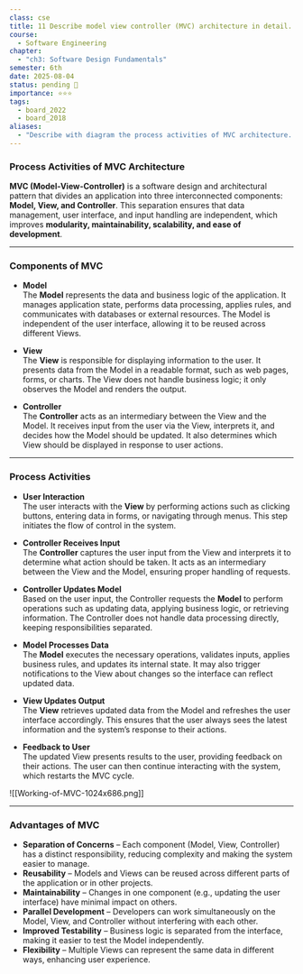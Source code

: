 ```yaml
---
class: cse
title: 11 Describe model view controller (MVC) architecture in detail.
course:
  - Software Engineering
chapter:
  - "ch3: Software Design Fundamentals"
semester: 6th
date: 2025-08-04
status: pending 🛑
importance: ⭐⭐⭐
tags:
  - board_2022
  - board_2018
aliases:
  - "Describe with diagram the process activities of MVC architecture. #board_2018"
---
```



### Process Activities of MVC Architecture

**MVC (Model-View-Controller)** is a software design and architectural pattern that divides an application into three interconnected components: **Model, View, and Controller**. This separation ensures that data management, user interface, and input handling are independent, which improves **modularity, maintainability, scalability, and ease of development**.

---

### Components of MVC

- **Model**  
    The **Model** represents the data and business logic of the application. It manages application state, performs data processing, applies rules, and communicates with databases or external resources. The Model is independent of the user interface, allowing it to be reused across different Views.
    
- **View**  
    The **View** is responsible for displaying information to the user. It presents data from the Model in a readable format, such as web pages, forms, or charts. The View does not handle business logic; it only observes the Model and renders the output.
    
- **Controller**  
    The **Controller** acts as an intermediary between the View and the Model. It receives input from the user via the View, interprets it, and decides how the Model should be updated. It also determines which View should be displayed in response to user actions.
    

---

### Process Activities

- **User Interaction**  
    The user interacts with the **View** by performing actions such as clicking buttons, entering data in forms, or navigating through menus. This step initiates the flow of control in the system.
    
- **Controller Receives Input**  
    The **Controller** captures the user input from the View and interprets it to determine what action should be taken. It acts as an intermediary between the View and the Model, ensuring proper handling of requests.
    
- **Controller Updates Model**  
    Based on the user input, the Controller requests the **Model** to perform operations such as updating data, applying business logic, or retrieving information. The Controller does not handle data processing directly, keeping responsibilities separated.
    
- **Model Processes Data**  
    The **Model** executes the necessary operations, validates inputs, applies business rules, and updates its internal state. It may also trigger notifications to the View about changes so the interface can reflect updated data.
    
- **View Updates Output**  
    The **View** retrieves updated data from the Model and refreshes the user interface accordingly. This ensures that the user always sees the latest information and the system’s response to their actions.
    
- **Feedback to User**  
    The updated View presents results to the user, providing feedback on their actions. The user can then continue interacting with the system, which restarts the MVC cycle.

![[Working-of-MVC-1024x686.png]]


---

### Advantages of MVC

- **Separation of Concerns** – Each component (Model, View, Controller) has a distinct responsibility, reducing complexity and making the system easier to manage.    
- **Reusability** – Models and Views can be reused across different parts of the application or in other projects.    
- **Maintainability** – Changes in one component (e.g., updating the user interface) have minimal impact on others.    
- **Parallel Development** – Developers can work simultaneously on the Model, View, and Controller without interfering with each other.    
- **Improved Testability** – Business logic is separated from the interface, making it easier to test the Model independently.    
- **Flexibility** – Multiple Views can represent the same data in different ways, enhancing user experience.